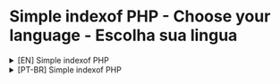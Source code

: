 
 # Simple indexof PHP - Choose your language - Escolha sua lingua
 <details>
  <summary>[EN] Simple indexof PHP</summary>

# [EN]

The Simple indexof PHP project is a web application designed to simplify the viewing and navigation of content in online directories. With an intuitive interface and dynamic features, it provides an easy solution for exploring file and folder hierarchies directly in the browser.

## Key Features

- Intuitive Navigation: Easily explore directories and visualize folder structures in a clear and organized manner.
- Dynamic Links: Generate dynamic links for each item, providing quick and direct access.
- Adaptive Title: The page title adjusts dynamically to reflect the name of the current folder.
- Smart Redirection: Perform redirections when necessary to optimize the user experience.

## Installation

To install, simply:

- Download the repository.
- Extract it to your Apache server.
- Customize it according to your needs.
  - The code is in its most basic version so that you can adapt it to your specific requirements and customize the style as desired.
</details>

<details>
  <summary>[PT-BR] Simple indexof PHP</summary>

# [PT-BR]

O projeto Simple indexof PHP é uma aplicação web projetada para simplificar a visualização e navegação de conteúdos em diretórios online. Com uma interface intuitiva e recursos dinâmicos, ele oferece uma solução fácil para explorar hierarquias de arquivos e pastas diretamente no navegador.

## Recursos Destacados

- Navegação Intuitiva: Explore facilmente os diretórios e visualize a estrutura de pastas de maneira clara e organizada.
- Links Dinâmicos: Gere links dinâmicos para cada item, proporcionando acesso rápido e direto.
- Título Adaptativo: O título da página se ajusta dinamicamente para refletir o nome da pasta atual.
- Redirecionamento Inteligente: Realize redirecionamentos quando necessário para otimizar a experiência do usuário.

## Instalação

Para instalar, basta:

- Baixar o repositório.
- Extrair para seu servidor Apache.
- Personalizar de acordo com suas necessidades.
  - O código está em sua versão mais básica justamente para que você possa adaptá-lo às suas necessidades específicas e personalizar o estilo conforme desejado.
</details>
